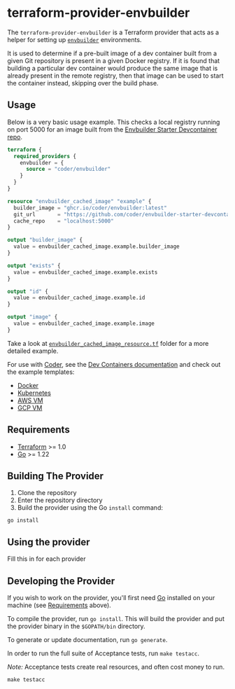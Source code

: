 # terraform-provider-envbuilder

The `terraform-provider-envbuilder` is a Terraform provider that acts as a helper for setting up [`envbuilder`](https://envbuilder.sh) environments.

It is used to determine if a pre-built image of a dev container built from a given Git repository is present in a given Docker registry.
If it is found that building a particular dev container would produce the same image that is already present in the remote registry, then that image can be used to start the container instead, skipping over the build phase.

## Usage

Below is a very basic usage example. This checks a local registry running on port 5000 for an image built from the [Envbuilder Starter Devcontainer repo](https://github.com/coder/envbuilder-starter-devcontainer).

```terraform
terraform {
  required_providers {
    envbuilder = {
      source = "coder/envbuilder"
    }
  }
}

resource "envbuilder_cached_image" "example" {
  builder_image = "ghcr.io/coder/envbuilder:latest"
  git_url       = "https://github.com/coder/envbuilder-starter-devcontainer"
  cache_repo    = "localhost:5000"
}

output "builder_image" {
  value = envbuilder_cached_image.example.builder_image
}

output "exists" {
  value = envbuilder_cached_image.example.exists
}

output "id" {
  value = envbuilder_cached_image.example.id
}

output "image" {
  value = envbuilder_cached_image.example.image
}

```

Take a look at [`envbuilder_cached_image_resource.tf`](./examples/resources/envbuilder_cached_image/envbuilder_cached_image_resource.tf) folder for a more detailed example.

For use with [Coder](https://github.com/coder/coder), see the [Dev Containers documentation](https://coder.com/docs/templates/dev-containers) and check out the example templates:
- [Docker](https://github.com/coder/coder/tree/main/examples/templates/devcontainer-docker)
- [Kubernetes](https://github.com/coder/coder/tree/main/examples/templates/devcontainer-kuberntes)
- [AWS VM](https://github.com/coder/coder/tree/main/examples/templates/devcontainer-aws-vm)
- [GCP VM](https://github.com/coder/coder/tree/main/examples/templates/devcontainer-gcp-vm)

## Requirements

- [Terraform](https://developer.hashicorp.com/terraform/downloads) >= 1.0
- [Go](https://golang.org/doc/install) >= 1.22

## Building The Provider

1. Clone the repository
1. Enter the repository directory
1. Build the provider using the Go `install` command:

```shell
go install
```

## Using the provider

Fill this in for each provider

## Developing the Provider

If you wish to work on the provider, you'll first need [Go](http://www.golang.org) installed on your machine (see [Requirements](#requirements) above).

To compile the provider, run `go install`. This will build the provider and put the provider binary in the `$GOPATH/bin` directory.

To generate or update documentation, run `go generate`.

In order to run the full suite of Acceptance tests, run `make testacc`.

*Note:* Acceptance tests create real resources, and often cost money to run.

```shell
make testacc
```
